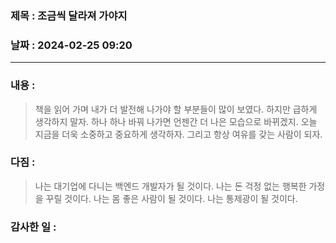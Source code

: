 ### 제목 :  조금씩 달라져 가야지

### 날짜 : 2024-02-25 09:20

----

### 내용 :
> 책을 읽어 가며 내가 더 발전해 나가야 할 부분들이 많이 보였다.
> 하지만 급하게 생각하지 말자.
> 하나 하나 바꿔 나가면 언젠간 더 나은 모습으로 바뀌겠지.
> 오늘 지금을 더욱 소중하고 중요하게 생각하자.
> 그리고 항상 여유를 갖는 사람이 되자.

### 다짐 :
> 나는 대기업에 다니는 백엔드 개발자가 될 것이다.
> 나는 돈 걱정 없는 행복한 가정을 꾸릴 것이다.
> 나는 몸 좋은 사람이 될 것이다.
> 나는 통제광이 될 것이다.
### 감사한 일 :
>